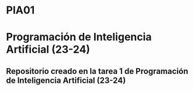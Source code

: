 # PIA01
# Programación de Inteligencia Artificial (23-24)
## Repositorio creado en la tarea 1 de Programación de Inteligencia Artificial (23-24)
